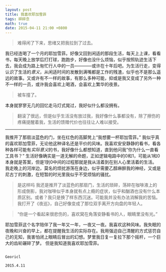 ```yaml
---
layout: post
title: 我喜欢耶加雪菲
tags: 碎碎念
math: true
date: 2015-04-11 21:00 +0800
---
```


> 难得闲了下来，思绪又把我拉到了过去。

我已经连喝了一个月的耶加雪菲。好像又回到闲适的那段生活，每天上上课，看看书，每天晚上放学后打打球，跑跑步，好像也没什么烦恼，似乎按照轨迹生活下去，我会成为路上匆忙行人中的一员————或许在十年后吧。为生活行走，变得认识了生活的*意义*，从闲适时间的发散到满嘴都是工作的残渣，似乎也不是那么遥远的故事。又或许有不一样的故事，有那么多种可能，抑或是我又变成了另外一种不一样的一员，或许我会喜欢上喝酒，会喜欢上繁华的夜景。

> 被车撞了。

本身就寥寥无几的回忆走马灯式晃过，我好似什么都没拥有。
> 翻滚了很远，但是似乎生活没有放过我，我好像什么事都没有，除了擦伤的疼痛提醒着我，生活的馈赠代价也往往让人难以接受。
---
我推开了那扇淡蓝色的门，坐在红色的高脚凳上“我想要一杯耶加雪菲。”
我似乎真的喜欢耶加雪菲，无论他这种译名还是平价的风味。我喜欢安安静静的看书，看各种各样可能有*实际意义*的书，我好像什么都想知道，直到他问我“你为什么一直看工具书？”
生活好像确实是一道无解的命题，正如逻辑电路中的0和1，可能从1和0本身就是答案，但是1到0中间的过程那就是我从活着到在别人心里活着的生活。
我走晚上的河岸边，莫名的烦扰游荡在身边，似乎需要乙醇麻醉我的神经，又或是尼古丁的刺激，在短暂的时光里我似乎不受烦恼的骚扰。

> 是这样吗
我还是推开了淡蓝色的那扇门，生活的琐碎，荡碎在咖啡液上的形成倒影，我对咖啡似乎本身就有点上瘾的症状，似乎和酗酒也没有什么本质区别。或者？我只是换了样东西沉迷。可能我并没有办法消解我的苦恼。
我打开了《夜巡》，自己好像变成了那位双手离开方向盘的年轻人。

> “你是一个看起来很悲伤的，喜欢窝在角落安静看书的人，眼睛里没有光。”

耶加雪菲这个名字陪伴了我一年又一年，一夜又一夜。我喜欢这种风味。我失眠的夜晚和兴奋的早上，都在提醒我生活的实际存在。我用强迫自己清醒的方式惩罚自己的无知，我害怕闭上眼睛后冒出的幻想。梦里我日复一复拉下那个摇杆，一个巨大的齿轮碾碎了梦。
但是我知道我喜欢耶加雪菲。

                                                                                                      Georicl
                                                                                                      2015.4.11